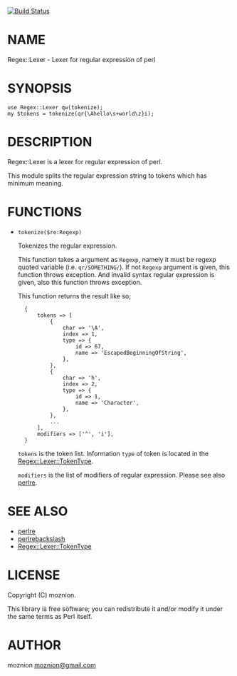 [![Build Status](https://travis-ci.org/moznion/Regex-Lexer.svg?branch=master)](https://travis-ci.org/moznion/Regex-Lexer)
# NAME

Regex::Lexer - Lexer for regular expression of perl

# SYNOPSIS

    use Regex::Lexer qw(tokenize);
    my $tokens = tokenize(qr{\Ahello\s+world\z}i);

# DESCRIPTION

Regex::Lexer is a lexer for regular expression of perl.

This module splits the regular expression string to tokens
which has minimum meaning.

# FUNCTIONS

- `tokenize($re:Regexp)`

    Tokenizes the regular expression.

    This function takes a argument as `Regexp`, namely it must be regexp quoted variable (i.e. `qr/SOMETHING/`).
    If not `Regexp` argument is given, this function throws exception.
    And invalid syntax regular expression is given, also this function throws exception.

    This function returns the result like so;

        {
            tokens => [
                {
                    char => '\A',
                    index => 1,
                    type => {
                        id => 67,
                        name => 'EscapedBeginningOfString',
                    },
                },
                {
                    char => 'h',
                    index => 2,
                    type => {
                        id => 1,
                        name => 'Character',
                    },
                },
                ...
            ],
            modifiers => ['^', 'i'],
        }

    `tokens` is the token list. Information `type` of token is located in the [Regex::Lexer::TokenType](https://metacpan.org/pod/Regex::Lexer::TokenType).

    `modifiers` is the list of modifiers of regular expression. Please see also [perlre](https://metacpan.org/pod/perlre).

# SEE ALSO

- [perlre](https://metacpan.org/pod/perlre)
- [perlrebackslash](https://metacpan.org/pod/perlrebackslash)
- [Regex::Lexer::TokenType](https://metacpan.org/pod/Regex::Lexer::TokenType)

# LICENSE

Copyright (C) moznion.

This library is free software; you can redistribute it and/or modify
it under the same terms as Perl itself.

# AUTHOR

moznion <moznion@gmail.com>
